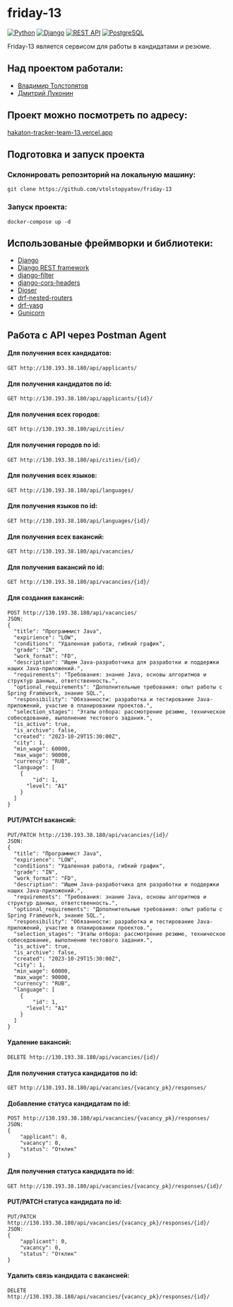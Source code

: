 # friday-13
[![Python](https://img.shields.io/badge/-Python-464646?style=flat-square&logo=Python)](https://www.python.org/)
[![Django](https://img.shields.io/badge/-Django-464646?style=flat-square&logo=Django)](https://www.djangoproject.com/)
[![REST API](https://img.shields.io/badge/-REST%20API-464646?style=flat-square&logo=REST%20API)](https://restfulapi.net/)
[![PostgreSQL](https://img.shields.io/badge/-SQLite-464646?style=flat-square&logo=PostgreSQL)](https://www.postgresql.org/)

Friday-13 является сервисом для работы в кандидатами и резюме.

## Над проектом работали:
- [Владимир Толстопятов](https://github.com/vtolstopyatov)
- [Дмитрий Луконин](https://t.me/folite999)

## Проект можно посмотреть по адресу:
[hakaton-tracker-team-13.vercel.app](https://hakaton-tracker-team-13.vercel.app/)
## Подготовка и запуск проекта
### Склонировать репозиторий на локальную машину:
```
git clone https://github.com/vtolstopyatov/friday-13
```

### Запуск проекта:

```
docker-compose up -d
```
## Использованые фреймворки и библиотеки:
- [Django](https://www.djangoproject.com/)
- [Django REST framework](https://www.django-rest-framework.org/)
- [django-filter](https://django-filter.readthedocs.io/en/stable/)
- [django-cors-headers](https://github.com/adamchainz/django-cors-headers)
- [Djoser](https://djoser.readthedocs.io/)
- [drf-nested-routers](https://github.com/alanjds/drf-nested-routers)
- [drf-yasg](https://drf-yasg.readthedocs.io/en/stable/)
- [Gunicorn](https://gunicorn.org/)

## Работа с API через Postman Agent

#### Для получения всех кандидатов:

```
GET http://130.193.38.180/api/applicants/
```
#### Для получения кандидатов по id:
```
GET http://130.193.38.180/api/applicants/{id}/
```

#### Для получения всех городов:
```
GET http://130.193.38.180/api/cities/
```
#### Для получения городов по id:
```
GET http://130.193.38.180/api/cities/{id}/
```

#### Для получения всех языков:
```
GET http://130.193.38.180/api/languages/
```
#### Для получения языков по id:
```
GET http://130.193.38.180/api/languages/{id}/
```

#### Для получения всех вакансий:
```
GET http://130.193.38.180/api/vacancies/
```
#### Для получения вакансий по id:
```
GET http://130.193.38.180/api/vacancies/{id}/
```
#### Для создания вакансий:
```
POST http://130.193.38.180/api/vacancies/
JSON:
{ 
  "title": "Программист Java", 
  "expirience": "LOW", 
  "conditions": "Удаленная работа, гибкий график", 
  "grade": "IN", 
  "work_format": "FD", 
  "description": "Ищем Java-разработчика для разработки и поддержки наших Java-приложений.", 
  "requirements": "Требования: знание Java, основы алгоритмов и структур данных, ответственность.", 
  "optional_requirements": "Дополнительные требования: опыт работы с Spring Framework, знание SQL.", 
  "responsibility": "Обязанности: разработка и тестирование Java-приложений, участие в планировании проектов.", 
  "selection_stages": "Этапы отбора: рассмотрение резюме, техническое собеседование, выполнение тестового задания.", 
  "is_active": true, 
  "is_archive": false, 
  "created": "2023-10-29T15:30:00Z", 
  "city": 1, 
  "min_wage": 60000, 
  "max_wage": 90000, 
  "currency": "RUB", 
  "language": [ 
    { 
        "id": 1, 
      "level": "A1"
    } 
  ]   
}
```
#### PUT/PATCH вакансий:
```
PUT/PATCH http://130.193.38.180/api/vacancies/{id}/
JSON:
{ 
  "title": "Программист Java", 
  "expirience": "LOW", 
  "conditions": "Удаленная работа, гибкий график", 
  "grade": "IN", 
  "work_format": "FD", 
  "description": "Ищем Java-разработчика для разработки и поддержки наших Java-приложений.", 
  "requirements": "Требования: знание Java, основы алгоритмов и структур данных, ответственность.", 
  "optional_requirements": "Дополнительные требования: опыт работы с Spring Framework, знание SQL.", 
  "responsibility": "Обязанности: разработка и тестирование Java-приложений, участие в планировании проектов.", 
  "selection_stages": "Этапы отбора: рассмотрение резюме, техническое собеседование, выполнение тестового задания.", 
  "is_active": true, 
  "is_archive": false, 
  "created": "2023-10-29T15:30:00Z", 
  "city": 1, 
  "min_wage": 60000, 
  "max_wage": 90000, 
  "currency": "RUB", 
  "language": [ 
    { 
        "id": 1, 
      "level": "A1"
    } 
  ]   
}
```
#### Удаление вакансий:
```
DELETE http://130.193.38.180/api/vacancies/{id}/
```

#### Для получения статуса кандидатов по id:
```
GET http://130.193.38.180/api/vacancies/{vacancy_pk}/responses/
```
#### Добавление статуса кандидатам по id:
```
POST http://130.193.38.180/api/vacancies/{vacancy_pk}/responses/
JSON:
{
    "applicant": 0,
    "vacancy": 0,
    "status": "Отклик"
}

```

#### Для получения статуса кандидата по id:
```
GET http://130.193.38.180/api/vacancies/{vacancy_pk}/responses/{id}/
```
#### PUT/PATCH статуса кандидата по id:
```
PUT/PATCH http://130.193.38.180/api/vacancies/{vacancy_pk}/responses/{id}/
JSON:
{
    "applicant": 0,
    "vacancy": 0,
    "status": "Отклик"
}
```
#### Удалить связь кандидата с вакансией:
```
DELETE http://130.193.38.180/api/vacancies/{vacancy_pk}/responses/{id}/
```
